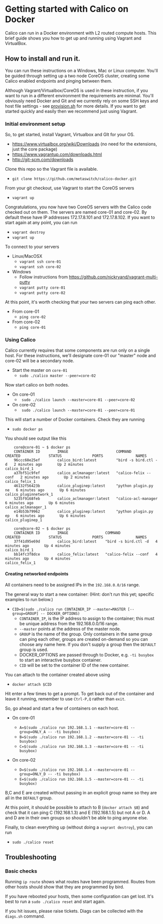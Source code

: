 # Getting started with Calico on Docker

Calico can run in a Docker environment with L2 routed compute hosts. This brief guide shows you
how to get up and running using Vagrant and VirtualBox.

## How to install and run it.

You can run these instructions on a Windows, Mac or Linux computer. You'll be guided through
setting up a two node CoreOS cluster, creating some Calico enabled endpoints and pinging between them.

Although Vagrant/Virtualbox/CoreOS is used in these instruction, if you want to run in a different environment the requirements are minimal. You'll
obviously need Docker and Git and we currently rely on some SSH keys and host file settings -
see [provision.sh](https://github.com/Metaswitch/calico-docker/blob/master/provision.sh) for more details. If you want to get started quickly and easily then we recommend just
using Vagrant.


### Initial environment setup
So, to get started, install Vagrant, Virtualbox and GIt for your OS.
* https://www.virtualbox.org/wiki/Downloads (no need for the extensions, just the core package)
* https://www.vagrantup.com/downloads.html
* http://git-scm.com/downloads

Clone this repo so the Vagrant file is available.
* `git clone https://github.com/metaswitch/calico-docker.git`

From your git checkout, use Vagrant to start the CoreOS servers
* `vagrant up`

Congratulations, you now have two CoreOS servers with the Calico code checked out on them. The servers are named core-01 and core-02.  By default these have IP addresses 172.17.8.101 and 172.17.8.102. If you want to start again at any point, you can run

* `vagrant destroy`
* `vagrant up`

To connect to your servers
* Linux/MacOSX
   * `vagrant ssh core-01`
   * `vagrant ssh core-02`
* Windows
   * Follow instructions from https://github.com/nickryand/vagrant-multi-putty
   * `vagrant putty core-01`
   * `vagrant putty core-02`

At this point, it's worth checking that your two servers can ping each other.
* From core-01
   * `ping core-02`
* From core-02
   * `ping core-01`

### Using Calico
Calico currently requires that some components are run only on a single host. For these instructions, we'll designate core-01 our "master" node and core-02 will be a secondary node.

* Start the master on `core-01`
  * `sudo ./calico master --peer=core-02`

Now start calico on both nodes.
* On core-01
   * ` sudo ./calico launch --master=core-01 --peer=core-02`
* On core-02
   * ` sudo ./calico launch --master=core-01 --peer=core-01`

This will start a number of Docker containers. Check they are running
* `sudo docker ps`

You should see output like this

```
    core@core-01 ~ $ docker ps
    CONTAINER ID        IMAGE                      COMMAND                CREATED             STATUS              PORTS               NAMES
    96ccc60e25ef        calico_bird:latest         "bird -s bird.ctl -d   2 minutes ago       Up 2 minutes                            calico_bird_1
    a37bf51c9fef        calico_aclmanager:latest   "calico-felix --conf   2 minutes ago       Up 2 minutes                            calico_felix_1
    46132f56423b        calico_pluginep:latest     "python plugin.py ne   6 minutes ago       Up 6 minutes                            calico_pluginnetwork_1
    5235f9168feb        calico_aclmanager:latest   "calico-acl-manager    6 minutes ago       Up 6 minutes                            calico_aclmanager_1
    e14b53b79962        calico_pluginep:latest     "python plugin.py ep   6 minutes ago       Up 6 minutes                            calico_pluginep_1
```
```
    core@core-02 ~ $ docker ps
    CONTAINER ID        IMAGE                 COMMAND                CREATED             STATUS              PORTS               NAMES
    37f41d95e69d        calico_bird:latest    "bird -s bird.ctl -d   4 minutes ago       Up 4 minutes                            calico_bird_1
    bb14fc3f8dce        calico_felix:latest   "calico-felix --conf   4 minutes ago       Up 4 minutes                            calico_felix_1
```

#### Creating networked endpoints
All containers need to be assigned IPs in the `192.168.0.0/16` range.

The general way to start a new container:  (Hint: don't run this yet; specific examples to run below.)
* `CID=$(sudo ./calico run CONTAINER_IP --master=MASTER [--group=GROUP] -- DOCKER_OPTIONS)`
    * `CONTAINER_IP`, is the IP address to assign to the container; this must be unique address from the 192.168.0.0/16 range.
    * `--master` points at the address of the master node.
    * `GROUP` is the name of the group.  Only containers in the same group can ping each other, groups are created on-demand so you can choose any name here. If you don't supply a group then the `DEFAULT` group is used.
    * DOCKER_OPTIONS are passed through to Docker, e.g. `-ti busybox` to start an interactive busybox container.
    * `CID` will be set to the container ID of the new container.

You can attach to the container created above using
* `docker attach $CID`

Hit enter a few times to get a prompt. To get back out of the container and leave it running, remember to use `Ctrl-P,Q` rather than `exit`.

So, go ahead and start a few of containers on each host.
* On core-01
   * `A=$(sudo ./calico run 192.168.1.1 --master=core-01 --group=ONLY_A -- -ti busybox)`
   * `B=$(sudo ./calico run 192.168.1.2 --master=core-01 -- -ti busybox)`
   * `C=$(sudo ./calico run 192.168.1.3 --master=core-01 -- -ti busybox)`

* On core-02
   * `D=$(sudo ./calico run 192.168.1.4 --master=core-01 --group=ONLY_D -- -ti busybox)`
   * `E=$(sudo ./calico run 192.168.1.5 --master=core-01 -- -ti busybox)`

B,C and E are created without passing in an explicit group name so they are all in the `DEFAULT` group.

At this point, it should be possible to attach to B (`docker attach $B`) and check that it can ping C (192.168.1.3) and E (192.168.1.5) but not A or D. A and D are in their own groups so shouldn't be able to ping anyone else.


Finally, to clean everything up (without doing a `vagrant destroy`), you can run
* `sudo ./calico reset`

## Troubleshooting

### Basic checks
Running `ip route` shows what routes have been programmed. Routes from other hosts should show
that they are programmed by bird.

If you have rebooted your hosts, then some configuration can get lost. It's best to run a `sudo
./calico reset` and start again.

If you hit issues, please raise tickets. Diags can be collected with the `diags.sh` command.
